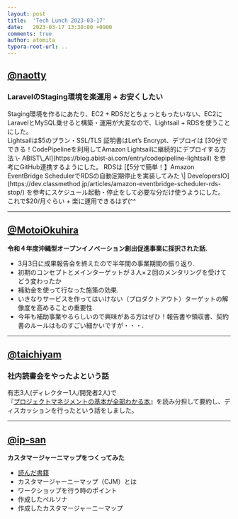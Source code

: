 ```yaml
---
layout: post
title:  'Tech Lunch 2023-03-17'
date:   2023-03-17 13:30:00 +0900
comments: true
author: atomita
typora-root-url: ..
---
```



## [@naotty](https://github.com/naotty)
### LaravelのStaging環境を楽運用 + お安くしたい
Staging環境を作るにあたり、EC2 + RDSだとちょっともったいない、EC2にLaravelとMySQL乗せると構築・運用が大変なので、Lightsail + RDSを使うことにした。  
Lightsailは$5のプラン・SSL/TLS 証明書はLet’s Encrypt、デプロイは [30分でできる！CodePipelineを利用してAmazon Lightsailに継続的にデプロイする方法 \- ABIST\_AI](https://blog.abist-ai.com/entry/codepipeline-lightsail) を参考にGitHub連携するようにした。  
RDSは [【5分で簡単！】Amazon EventBridge SchedulerでRDSの自動定期停止を実装してみた \| DevelopersIO](https://dev.classmethod.jp/articles/amazon-eventbridge-scheduler-rds-stop/) を参考にスケジュール起動・停止をして必要な分だけ使うようにした。  
これで$20/月ぐらい + 楽に運用できるはず(^^


---

## [@MotoiOkuhira](https://github.com/MotoiOkuhira)
__令和４年度沖縄型オープンイノベーション創出促進事業に採択された話.__  
- 3月3日に成果報告会を終えたので半年間の事業期間の振り返り.  
- 初期のコンセプトとメインターゲットが３人×２回のメンタリングを受けてどう変わったか  
- 補助金を使って行なった施策の効果.  
- いきなりサービスを作ってはいけない（プロダクトアウト）ターゲットの解像度を高めることの重要性.  
- 今年も補助事業やるらしいので興味がある方はぜひ！報告書や領収書、契約書のルールはものすごい細かいですが・・・. 
---

## [@taichiyam](https://github.com/taichiyam)
### 社内読書会をやったよという話
有志3人(ディレクター1人/開発者2人)で  
『[プロジェクトマネジメントの基本が全部わかる本](https://www.amazon.co.jp/%E3%83%97%E3%83%AD%E3%82%B8%E3%82%A7%E3%82%AF%E3%83%88%E3%83%9E%E3%83%8D%E3%82%B8%E3%83%A1%E3%83%B3%E3%83%88%E3%81%AE%E5%9F%BA%E6%9C%AC%E3%81%8C%E5%85%A8%E9%83%A8%E3%82%8F%E3%81%8B%E3%82%8B%E6%9C%AC-%E4%BA%A4%E6%B8%89%E3%83%BB%E3%82%BF%E3%82%B9%E3%82%AF%E3%83%9E%E3%83%8D%E3%82%B8%E3%83%A1%E3%83%B3%E3%83%88%E3%83%BB%E8%A8%88%E7%94%BB%E7%AB%8B%E6%A1%88%E3%81%8B%E3%82%89%E8%A6%8B%E7%A9%8D%E3%82%8A%E3%83%BB%E5%A5%91%E7%B4%84%E3%83%BB%E8%A6%81%E4%BB%B6%E5%AE%9A%E7%BE%A9%E3%83%BB%E8%A8%AD%E8%A8%88%E3%83%BB%E3%83%86%E3%82%B9%E3%83%88%E3%83%BB%E4%BF%9D%E5%AE%88%E6%94%B9%E5%96%84%E3%81%BE%E3%81%A7-%E6%A9%8B%E6%9C%AC-%E5%B0%86%E5%8A%9F/dp/4798177415)』を読み分担して要約し、ディスカッションを行ったという話をしました。


---

## [@ip-san](https://github.com/ip-san)
__カスタマージャーニマップをつくってみた__
- [読んだ書籍](https://www.amazon.co.jp/dp/B07GBWMFMK/)
- カスタマージャーニーマップ（CJM）とは
- ワークショップを行う時のポイント
- 作成したペルソナ
- 作成したカスタマージャーニーマップ
